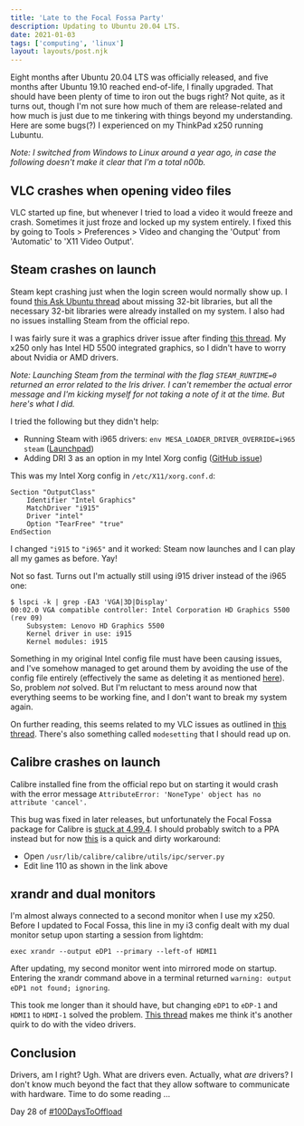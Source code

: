 ```yaml
---
title: 'Late to the Focal Fossa Party'
description: Updating to Ubuntu 20.04 LTS.
date: 2021-01-03
tags: ['computing', 'linux']
layout: layouts/post.njk
---
```


Eight months after Ubuntu 20.04 LTS was officially released, and five months after Ubuntu 19.10 reached end-of-life, I finally upgraded. That should have been plenty of time to iron out the bugs right? Not quite, as it turns out, though I'm not sure how much of them are release-related and how much is just due to me tinkering with things beyond my understanding. Here are some bugs(?) I experienced on my ThinkPad x250 running Lubuntu. 

*Note: I switched from Windows to Linux around a year ago, in case the following doesn't make it clear that I'm a total n00b.*

## VLC crashes when opening video files

VLC started up fine, but whenever I tried to load a video it would freeze and crash. Sometimes it just froze and locked up my system entirely. I fixed this by going to Tools > Preferences > Video and changing the 'Output' from 'Automatic' to 'X11 Video Output'.

## Steam crashes on launch 

Steam kept crashing just when the login screen would normally show up. I found [this Ask Ubuntu thread](https://askubuntu.com/questions/1230499/steam-not-working-on-ubuntu-20-04) about missing 32-bit libraries, but all the necessary 32-bit libraries were already installed on my system. I also had no issues installing Steam from the official repo. 

I was fairly sure it was a graphics driver issue after finding [this thread](https://ubuntuforums.org/showthread.php?t=2443218). My x250 only has Intel HD 5500 integrated graphics, so I didn't have to worry about Nvidia or AMD drivers. 

*Note: Launching Steam from the terminal with the flag `STEAM_RUNTIME=0` returned an error related to the Iris driver. I can't remember the actual error message and I'm kicking myself for not taking a note of it at the time. But here's what I did.*

I tried the following but they didn't help:

- Running Steam with i965 drivers: `env MESA_LOADER_DRIVER_OVERRIDE=i965 steam` ([Launchpad](https://bugs.launchpad.net/ubuntu/+source/xserver-xorg-video-intel/+bug/1876219))
- Adding DRI 3 as an option in my Intel Xorg config ([GitHub issue](https://github.com/ValveSoftware/steam-for-linux/issues/7067#issuecomment-619363489))




This was my Intel Xorg config in `/etc/X11/xorg.conf.d`:

	Section "OutputClass"
  		Identifier "Intel Graphics"
  		MatchDriver "i915"
  		Driver "intel"
  		Option "TearFree" "true"
	EndSection
	
I changed `"i915` to `"i965"` and it worked: Steam now launches and I can play all my games as before. Yay!

Not so fast. Turns out I'm actually still using i915 driver instead of the i965 one:

	$ lspci -k | grep -EA3 'VGA|3D|Display'
	00:02.0 VGA compatible controller: Intel Corporation HD Graphics 5500 (rev 09)
        Subsystem: Lenovo HD Graphics 5500
        Kernel driver in use: i915
        Kernel modules: i915

Something in my original Intel config file must have been causing issues, and I've somehow managed to get around them by avoiding the use of the config file entirely (effectively the same as deleting it as mentioned [here](https://steamcommunity.com/groups/SteamClientBeta/discussions/0/2259061617884071771/)). So, problem *not* solved. But I'm reluctant to mess around now that everything seems to be working fine, and I don't want to break my system again.

On further reading, this seems related to my VLC issues as outlined in [this thread](https://askubuntu.com/questions/1254544/vlc-crashes-when-opening-any-file-ubuntu-20-04). There's also something called `modesetting` that I should read up on.

 

## Calibre crashes on launch

Calibre installed fine from the official repo but on starting it would crash with the error message `AttributeError: 'NoneType' object has no attribute 'cancel'.`

This bug was fixed in later releases, but unfortunately the Focal Fossa package for Calibre is [stuck at 4.99.4](https://launchpad.net/ubuntu/+source/calibre). I should probably switch to a PPA instead but for now [this](https://github.com/kovidgoyal/calibre/commit/7b6416ac6522fc40f24f6baf3ca552b17a8b91d6) is a quick and dirty workaround:

- Open `/usr/lib/calibre/calibre/utils/ipc/server.py`
- Edit line 110 as shown in the link above

## xrandr and dual monitors

I'm almost always connected to a second monitor when I use my x250. Before I updated to Focal Fossa, this line in my i3 config dealt with my dual monitor setup upon starting a session from lightdm:

	exec xrandr --output eDP1 --primary --left-of HDMI1

After updating, my second monitor went into mirrored mode on startup. Entering the xrandr command above in a terminal returned `warning: output eDP1 not found; ignoring`.

This took me longer than it should have, but changing `eDP1` to `eDP-1` and `HDMI1` to `HDMI-1` solved the problem. [This thread](https://bugs.freebsd.org/bugzilla/show_bug.cgi?id=208647) makes me think it's another quirk to do with the video drivers. 

## Conclusion

Drivers, am I right? Ugh. What are drivers even. Actually, what *are* drivers? I don't know much beyond the fact that they allow software to communicate with hardware. Time to do some reading ...

Day 28 of [#100DaysToOffload](https://100daystooffload.com/)